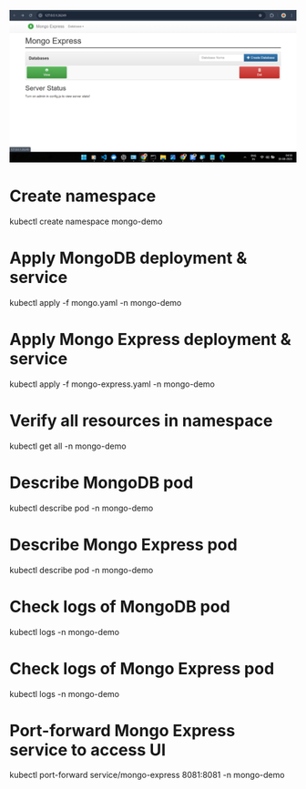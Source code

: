 ![prrof](./image.png)

# Create namespace
kubectl create namespace mongo-demo

# Apply MongoDB deployment & service
kubectl apply -f mongo.yaml -n mongo-demo

# Apply Mongo Express deployment & service
kubectl apply -f mongo-express.yaml -n mongo-demo

# Verify all resources in namespace
kubectl get all -n mongo-demo

# Describe MongoDB pod
kubectl describe pod <mongodb-pod-name> -n mongo-demo

# Describe Mongo Express pod
kubectl describe pod <mongo-express-pod-name> -n mongo-demo

# Check logs of MongoDB pod
kubectl logs <mongodb-pod-name> -n mongo-demo

# Check logs of Mongo Express pod
kubectl logs <mongo-express-pod-name> -n mongo-demo

# Port-forward Mongo Express service to access UI
kubectl port-forward service/mongo-express 8081:8081 -n mongo-demo
